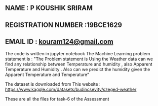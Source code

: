 ## NAME : P KOUSHIK SRIRAM
## REGISTRATION NUMBER :19BCE1629
## EMAIL ID : kouram124@gmail.com
The code is written in jupyter notebook
The Machine Learning problem statement is :
"The Problem statement is Using the Weather data can we find any relationship between Temperature and humidity , also Apparent
Temperature and Humidity . Also can we predict the humidity given the Apparent Temperature and Temperature"

The dataset is downloaded from This website : https://www.kaggle.com/datasets/budincsevity/szeged-weather

These are all the files for task-6 of the Assessment
